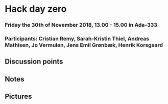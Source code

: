 # Hack day zero
###  Friday the 30th of November 2018, 13.00 - 15.00 in Ada-333 
### Participants: Cristian Remy, Sarah-Kristin Thiel, Andreas Mathisen, Jo Vermulen, Jens Emil Grønbæk, Henrik Korsgaard


## Discussion points

## Notes

## Pictures
